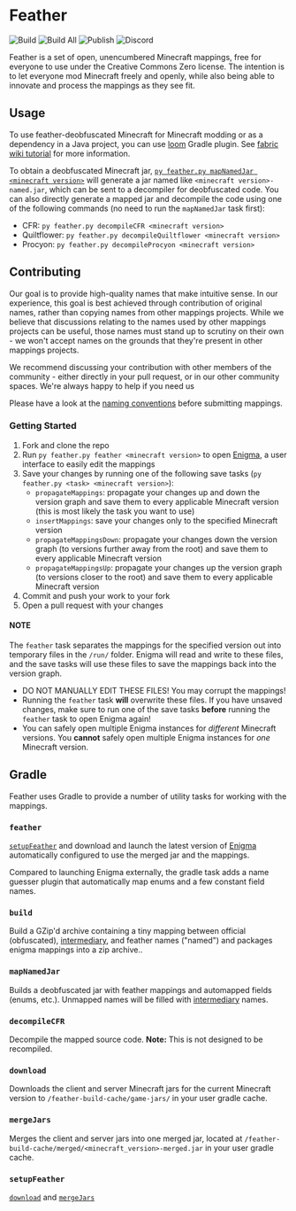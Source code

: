 # Feather

![Build](https://img.shields.io/github/actions/workflow/status/OrnitheMC/feather-mappings/build.yml?label=Build&branch=main)
![Build All](https://img.shields.io/github/actions/workflow/status/OrnitheMC/feather-mappings/build_all.yml?label=Build%20All&branch=main)
![Publish](https://img.shields.io/github/actions/workflow/status/OrnitheMC/feather-mappings/publish.yml?label=Publish&branch=main)
![Discord](https://img.shields.io/discord/922262455453888542?color=5865F2&label=Discord&logo=Discord&logoColor=ffffff)

Feather is a set of open, unencumbered Minecraft mappings, free for everyone to use under the Creative Commons Zero license. The intention is to let 
everyone mod Minecraft freely and openly, while also being able to innovate and process the mappings as they see fit.

## Usage
To use feather-deobfuscated Minecraft for Minecraft modding or as a dependency in a Java project, you can use [loom](https://github.com/OrnitheMC/ornithe-loom) Gradle plugin. See [fabric wiki tutorial](https://fabricmc.net/wiki/tutorial:setup) for more information.

To obtain a deobfuscated Minecraft jar, [`py feather.py mapNamedJar <minecraft version>`](#mapNamedJar) will generate a jar named like `<minecraft version>-named.jar`, which can be sent to a decompiler for deobfuscated code.
You can also directly generate a mapped jar and decompile the code using one of the following commands (no need to run the `mapNamedJar` task first):
- CFR: `py feather.py decompileCFR <minecraft version>`
- Quiltflower: `py feather.py decompileQuiltflower <minecraft version>`
- Procyon: `py feather.py decompileProcyon <minecraft version>`

## Contributing

Our goal is to provide high-quality names that make intuitive sense. In our experience, this goal is best achieved through contribution of original names, rather than copying names from other mappings projects. While we believe that discussions relating to the names used by other mappings projects can be useful, those names must stand up to scrutiny on their own - we won't accept names on the grounds that they're present in other mappings projects.

We recommend discussing your contribution with other members of the community - either directly in your pull request, or in our other community spaces. We're always happy to help if you need us

Please have a look at the [naming conventions](/CONVENTIONS.md) before submitting mappings.

### Getting Started

1. Fork and clone the repo
2. Run `py feather.py feather <minecraft version>` to open [Enigma](https://github.com/OrnitheMC/Enigma), a user interface to easily edit the mappings
3. Save your changes by running one of the following save tasks (`py feather.py <task> <minecraft version>`):
   - `propagateMappings`: propagate your changes up and down the version graph and save them to every applicable Minecraft version (this is most likely the task you want to use)
   - `insertMappings`: save your changes only to the specified Minecraft version
   - `propagateMappingsDown`: propagate your changes down the version graph (to versions further away from the root) and save them to every applicable Minecraft version
   - `propagateMappingsUp`: propagate your changes up the version graph (to versions closer to the root) and save them to every applicable Minecraft version
4. Commit and push your work to your fork
5. Open a pull request with your changes

#### NOTE

The `feather` task separates the mappings for the specified version out into temporary files in the `/run/` folder. Enigma will read and write to these files, and the save tasks will use these files to save the mappings back into the version graph.

- DO NOT MANUALLY EDIT THESE FILES! You may corrupt the mappings!
- Running the `feather` task **will** overwrite these files. If you have unsaved changes, make sure to run one of the save tasks **before** running the `feather` task to open Enigma again!
- You can safely open multiple Enigma instances for *different* Minecraft versions. You **cannot** safely open multiple Enigma instances for *one* Minecraft version.

## Gradle
Feather uses Gradle to provide a number of utility tasks for working with the mappings.

### `feather`
[`setupFeather`](#setupFeather) and download and launch the latest version of [Enigma](https://github.com/FabricMC/Enigma) automatically configured to use the merged jar and the mappings.

Compared to launching Enigma externally, the gradle task adds a name guesser plugin that automatically map enums and a few constant field names.

### `build`
Build a GZip'd archive containing a tiny mapping between official (obfuscated), [intermediary](https://github.com/FabricMC/intermediary), and feather names ("named") and packages enigma mappings into a zip archive..

### `mapNamedJar`
Builds a deobfuscated jar with feather mappings and automapped fields (enums, etc.). Unmapped names will be filled with [intermediary](https://github.com/FabricMC/Intermediary) names.

### `decompileCFR`
Decompile the mapped source code. **Note:** This is not designed to be recompiled.

### `download`
Downloads the client and server Minecraft jars for the current Minecraft version to `/feather-build-cache/game-jars/` in your user gradle cache.

### `mergeJars`
Merges the client and server jars into one merged jar, located at `/feather-build-cache/merged/<minecraft_version>-merged.jar` in your user gradle cache.

### `setupFeather`
[`download`](#download) and [`mergeJars`](#mergeJars)
